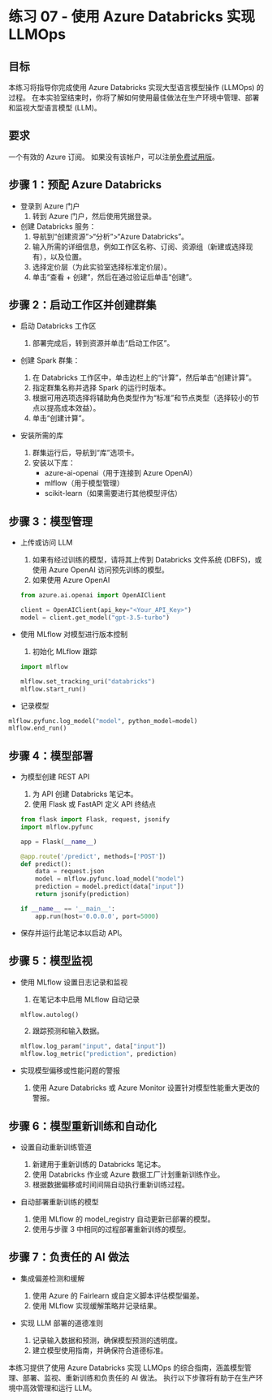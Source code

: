 # 练习 07 - 使用 Azure Databricks 实现 LLMOps

## 目标
本练习将指导你完成使用 Azure Databricks 实现大型语言模型操作 (LLMOps) 的过程。 在本实验室结束时，你将了解如何使用最佳做法在生产环境中管理、部署和监视大型语言模型 (LLM)。

## 要求
一个有效的 Azure 订阅。 如果没有该帐户，可以注册[免费试用版](https://azure.microsoft.com/en-us/free/)。

## 步骤 1：预配 Azure Databricks
- 登录到 Azure 门户
    1. 转到 Azure 门户，然后使用凭据登录。
- 创建 Databricks 服务：
    1. 导航到“创建资源”>“分析”>“Azure Databricks”。
    2. 输入所需的详细信息，例如工作区名称、订阅、资源组（新建或选择现有），以及位置。
    3. 选择定价层（为此实验室选择标准定价层）。
    4. 单击“查看 + 创建”，然后在通过验证后单击“创建”。

## 步骤 2：启动工作区并创建群集
- 启动 Databricks 工作区
    1. 部署完成后，转到资源并单击“启动工作区”。
- 创建 Spark 群集：
    1. 在 Databricks 工作区中，单击边栏上的“计算”，然后单击“创建计算”。
    2. 指定群集名称并选择 Spark 的运行时版本。
    3. 根据可用选项选择将辅助角色类型作为“标准”和节点类型（选择较小的节点以提高成本效益）。
    4. 单击“创建计算”。

- 安装所需的库
    1. 群集运行后，导航到“库”选项卡。
    2. 安装以下库：
        - azure-ai-openai（用于连接到 Azure OpenAI）
        - mlflow（用于模型管理）
        - scikit-learn（如果需要进行其他模型评估）

## 步骤 3：模型管理
- 上传或访问 LLM
    1. 如果有经过训练的模型，请将其上传到 Databricks 文件系统 (DBFS)，或使用 Azure OpenAI 访问预先训练的模型。
    2. 如果使用 Azure OpenAI

    ```python
    from azure.ai.openai import OpenAIClient

    client = OpenAIClient(api_key="<Your_API_Key>")
    model = client.get_model("gpt-3.5-turbo")

    ```
- 使用 MLflow 对模型进行版本控制
    1. 初始化 MLflow 跟踪

    ```python
    import mlflow

    mlflow.set_tracking_uri("databricks")
    mlflow.start_run()
    ```

- 记录模型

```python
mlflow.pyfunc.log_model("model", python_model=model)
mlflow.end_run()

```

## 步骤 4：模型部署
- 为模型创建 REST API
    1. 为 API 创建 Databricks 笔记本。
    2. 使用 Flask 或 FastAPI 定义 API 终结点

    ```python
    from flask import Flask, request, jsonify
    import mlflow.pyfunc

    app = Flask(__name__)

    @app.route('/predict', methods=['POST'])
    def predict():
        data = request.json
        model = mlflow.pyfunc.load_model("model")
        prediction = model.predict(data["input"])
        return jsonify(prediction)

    if __name__ == '__main__':
        app.run(host='0.0.0.0', port=5000)
    ```
- 保存并运行此笔记本以启动 API。

## 步骤 5：模型监视
- 使用 MLflow 设置日志记录和监视
    1. 在笔记本中启用 MLflow 自动记录

    ```python
    mlflow.autolog()
    ```

    2. 跟踪预测和输入数据。

    ```python
    mlflow.log_param("input", data["input"])
    mlflow.log_metric("prediction", prediction)
    ```

- 实现模型偏移或性能问题的警报
    1. 使用 Azure Databricks 或 Azure Monitor 设置针对模型性能重大更改的警报。

## 步骤 6：模型重新训练和自动化
- 设置自动重新训练管道
    1. 新建用于重新训练的 Databricks 笔记本。
    2. 使用 Databricks 作业或 Azure 数据工厂计划重新训练作业。
    3. 根据数据偏移或时间间隔自动执行重新训练过程。

- 自动部署重新训练的模型
    1. 使用 MLflow 的 model_registry 自动更新已部署的模型。
    2. 使用与步骤 3 中相同的过程部署重新训练的模型。

## 步骤 7：负责任的 AI 做法
- 集成偏差检测和缓解
    1. 使用 Azure 的 Fairlearn 或自定义脚本评估模型偏差。
    2. 使用 MLflow 实现缓解策略并记录结果。

- 实现 LLM 部署的道德准则
    1. 记录输入数据和预测，确保模型预测的透明度。
    2. 建立模型使用指南，并确保符合道德标准。

本练习提供了使用 Azure Databricks 实现 LLMOps 的综合指南，涵盖模型管理、部署、监视、重新训练和负责任的 AI 做法。 执行以下步骤将有助于在生产环境中高效管理和运行 LLM。    